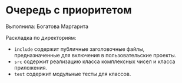 # Очередь с приоритетом

Выполнила: Богатова Маргарита

Раскладка по директориям:

  - `include` содержит публичные заголовочные файлы, предназначенные для
    включения в пользовательские проекты.
  - `src` содержит реализацию класса комплексных чисел и класса приложения.
  - `test` содержит модульные тесты для классов.

<!-- - `docs` содержит документацию на класс. -->
